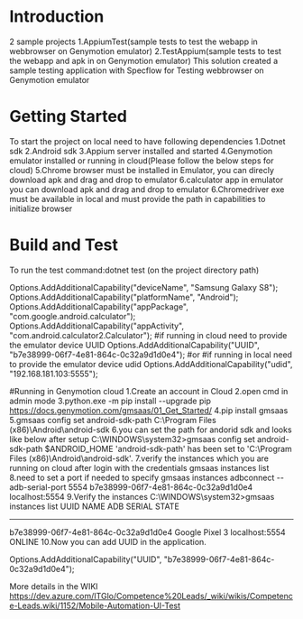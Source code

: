 # Introduction 
2 sample projects 
1.AppiumTest(sample tests to test the webapp in webbrowser on Genymotion emulator)
2.TestAppium(sample tests to test the webapp and apk in on Genymotion emulator)
This solution created a sample testing application with Specflow for Testing webbrowser on Genymotion emulator

# Getting Started
To start the project on local need to have following dependencies
1.Dotnet sdk
2.Android sdk
3.Appium server installed and started
4.Genymotion emulator installed or running in cloud(Please follow the below steps for cloud)
5.Chrome browser must be installed in Emulator, you can direcly download apk and drag and drop to emulator
6.calculator app in emulator you can download apk and drag and drop to emulator
6.Chromedriver exe must be available in local and must provide the path in capabilities to initialize browser


# Build and Test
To run the test 
command:dotnet test (on the project directory path)

Options.AddAdditionalCapability("deviceName", "Samsung Galaxy S8");
Options.AddAdditionalCapability("platformName", "Android");
Options.AddAdditionalCapability("appPackage", "com.google.android.calculator");
Options.AddAdditionalCapability("appActivity", "com.android.calculator2.Calculator");
#if running in cloud need to provide the emulator device UUID
Options.AddAdditionalCapability("UUID", "b7e38999-06f7-4e81-864c-0c32a9d1d0e4");
#or
#if running in local need to provide the emulator device udid
Options.AddAdditionalCapability("udid", "192.168.181.103:5555");

#Running in Genymotion cloud
1.Create an account in Cloud
2.open cmd in admin mode
3.python.exe -m pip install --upgrade pip
https://docs.genymotion.com/gmsaas/01_Get_Started/
4.pip install gmsaas
5.gmsaas config set android-sdk-path C:\Program Files (x86)\Android\android-sdk
6.you can set the path for andorid sdk and looks like below after setup
C:\WINDOWS\system32>gmsaas config set android-sdk-path $ANDROID_HOME
'android-sdk-path' has been set to 'C:\Program Files (x86)\Android\android-sdk'.
7.verify the instances which you are running on cloud after login with the credentials
gmsaas instances list
8.need to set a port if needed to specify
gmsaas instances adbconnect --adb-serial-port 5554 b7e38999-06f7-4e81-864c-0c32a9d1d0e4
localhost:5554
9.Verify the instances
C:\WINDOWS\system32>gmsaas instances list
UUID                                  NAME            ADB SERIAL      STATE
------------------------------------  --------------  --------------  -------
b7e38999-06f7-4e81-864c-0c32a9d1d0e4  Google Pixel 3  localhost:5554  ONLINE
10.Now you can add UUID in the application.

 Options.AddAdditionalCapability("UUID", "b7e38999-06f7-4e81-864c-0c32a9d1d0e4");

More details in the WIKI
https://dev.azure.com/ITGlo/Competence%20Leads/_wiki/wikis/Competence-Leads.wiki/1152/Mobile-Automation-UI-Test